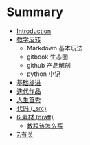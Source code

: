 # Summary

* [Introduction](README.md)
* [教学反转](0MOOC/README.md)
   * Markdown 基本玩法
   * gitbook 生态圈
   * github 产品解剖
   * python 小记
* [基础旋进](1sTry/README.md)
* [迭代作品](2nDev/README.md)
* [人生首秀](3rDemo/README.md)
* [代码 (_src)](_src/README.md)
* [6.素材 (draft)](draft/README.md)
   * [教程该怎么写](draft/how2tutorial.md)
* [7.有关](ABOUT.md)


